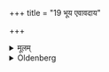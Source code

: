 +++
title = "19 भूय एवावदाय"

+++

<details><summary>मूलम्</summary>

भूय एवावदाय १९
</details>

<details><summary>Oldenberg</summary>

19. After he has cut off a greater portion,
</details>
